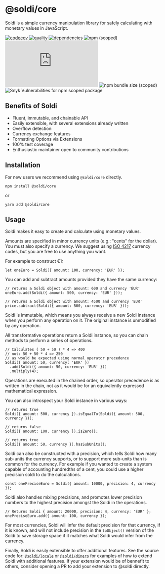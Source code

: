 # @soldi/core

Soldi is a simple currency manipulation library for safely calculating
with monetary values in JavaScript.

[![codecov](https://codecov.io/gh/nick-codes/soldi.js/branch/main/graph/badge.svg?token=tCJwUHxIhU)](https://codecov.io/gh/nick-codes/soldi.js) ![quality](https://github.com/nick-codes/soldi.js/actions/workflows/quality.yml/badge.svg) ![dependencies](https://david-dm.org/nick-codes/soldi.js.svg) ![npm (scoped)](https://img.shields.io/npm/v/@soldi/core?color=brightgreen) ![GitHub](https://img.shields.io/github/license/nick-codes/soldi.js) ![npm bundle size (scoped)](https://img.shields.io/bundlephobia/min/@soldi/core) ![Snyk Vulnerabilities for npm scoped package](https://img.shields.io/snyk/vulnerabilities/npm/@soldi/core)

## Benefits of Soldi

- Fluent, immutable, and chainable API
- Easily extensible, with several extensions already written
- Overflow detection
- Currency exchange features
- Formatting Options via Extensions
- 100% test coverage
- Enthusiastic maintainer open to community contributions

## Installation

For new users we recommend using `@soldi/core` directly.

`npm install @soldi/core`

or

`yarn add @soldi/core`

## Usage

Soldi makes it easy to create and calculate using monetary values.

Amounts are specified in minor currency units (e.g.: "cents" for the
dollar). You must also specify a currency. We suggest using [ISO
4217](https://en.wikipedia.org/wiki/ISO_4217) currency codes, but you
are free to use anything you want.

For example to construct €1:

```
let oneEuro = Soldi({ amount: 100, currency: 'EUR' });
```

You can add and subtract amounts provided they have the same currency:

```
// returns a Soldi object with amount: 600 and currency 'EUR'
oneEuro.add(Soldi({ amount: 500, currency: 'EUR' }));
```

```
// returns a Soldi object with amount: 4500 and currency 'EUR'
price.subtract(Soldi({ amount: 500, currency: 'EUR' }));
```

Soldi is immutable, which means you always receive a new Soldi
instance when you perform any operation on it. The original instance
is unmodified by any operation.

All transformative operations return a Soldi instance, so you can
chain methods to perform a series of operations.

```
// Calculates ( 50 + 50 ) * 4 => 400
// not: 50 + 50 * 4 => 250
// as would be expected using normal operator precedence
Soldi({ amount: 50, currency: 'EUR' })
  .add(Soldi({ amount: 50, currency: 'EUR' }))
  .multiply(4);
```

Operations are executed in the chained order, so operator precedence
is as written in the chain, not as it would be for an equivalently
expressed mathematical expression.

You can also introspect your Soldi instance in various ways:

```
// returns true
Soldi({ amount: 500, currency }).isEqualTo(Soldi({ amount: 500, currency }));

// returns false
Soldi({ amount: 100, currency }).isZero();

// returns true
Soldi({ amount: 50, currency }).hasSubUnits();
```

Soldi can also be constructed with a precision, which tells Soldi how
many sub-units the currency supports, or to support more sub-units
than is common for the currency. For example if you wanted to create a
system capable of accounting hundredths of a cent, you could use a
higher precision soldi to do the calculations.

```
const onePreciseEuro = Soldi({ amount: 10000, precision: 4, currency });
```

Soldi also handles mixing precisions, and promotes lower precision numbers
to the highest precision amongst the Soldi in the operations.

```
// Returns Soldi { amount: 20000, precision: 4, currency: 'EUR' };
onePreciseEuro.add({ amount: 100, currency });
```

For most currencies, Soldi will infer the default precision for that
currency, if it is known, and will not include precision in the
`toObject()` version of the Soldi to save storage space if it matches
what Soldi would infer from the currency.

Finally, Soldi is easily extensible to offer additional features.  See
the source code for:
[`@soldi/locale`](https://github.com/nick-codes/soldi.js/blob/main/packages/locale/src/locale.js)
or
[`@soldi/dinero`](https://github.com/nick-codes/soldi.js/blob/main/packages/dinero/src/dinero.js)
for examples of how to extend Soldi with additional features. If your
extension would be of bennefit to others, consider opening a PR to add
your extension to @soldi directly.